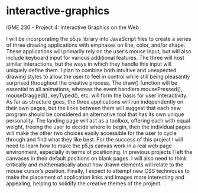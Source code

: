 # interactive-graphics
IGME 230 - Project 4: Interactive Graphics on the Web

  I will be incorporating the p5.js library into JavaScript files to create a series of three drawing applications with emphases on line, color, and/or shape. These applications will primarily rely on the user’s mouse input, but will also include keyboard input for various additional features. The three will host similar interactions, but the ways in which they handle this input will uniquely define them. I plan to combine both intuitive and unexpected drawing styles to allow the user to feel in control while still being pleasantly surprised throughout the creative process. The draw() function will be essential to all animations, whereas the event handlers mousePressed(), mouseDragged(), keyTyped(), etc. will form the basis for user interactivity. 
  As far as structure goes, the three applications will run independently on their own pages, but the links between them will suggest that each new program should be considered an alternative tool that has its own unique personality. The landing page will act as a toolbox, offering each with equal weight, freeing the user to decide where to begin, then the individual pages will make the other two choices easily accessible for the user to cycle through and find what they like best.
  For the success of this project I will need to learn how to make the p5.js canvas work in a real web page environment, especially in terms of positioning. In previous projects I left the canvases in their default positions on blank pages. I will also need to think critically and mathematically about how drawn elements will relate to the mouse cursor’s position. Finally, I expect to attempt new CSS techniques to make the placement of application links and images more interesting and appealing, helping to solidify the creative themes of the project.
